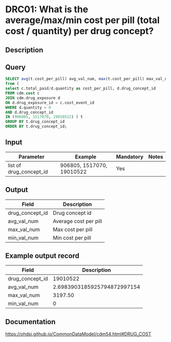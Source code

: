 <!---
Group:drug cost
Name:DRC01 What is the average/max/min cost per pill (total cost / quantity) per drug concept?
Author: Alberto Labarga
CDM Version: 5.4
-->

# DRC01: What is the average/max/min cost per pill (total cost / quantity) per drug concept?

## Description

## Query
```sql
SELECT avg(t.cost_per_pill) avg_val_num, max(t.cost_per_pill) max_val_num, min(t.cost_per_pill) min_val_num, t.drug_concept_id
from (
select c.total_paid/d.quantity as cost_per_pill, d.drug_concept_id
FROM cdm.cost c
JOIN cdm.drug_exposure d
ON d.drug_exposure_id = c.cost_event_id
WHERE d.quantity > 0
AND d.drug_concept_id
IN (906805, 1517070, 19010522) ) t
GROUP BY t.drug_concept_id
ORDER BY t.drug_concept_id;
```

## Input

|  Parameter |  Example |  Mandatory |  Notes |
| --- | --- | --- | --- |
| list of drug_concept_id | 906805, 1517070, 19010522 | Yes |

## Output

|  Field |  Description |
| --- | --- |
| drug_concept_id | Drug concept id |
| avg_val_num | Average cost per pill |
| max_val_num | Max cost per pill |
| min_val_num | Min cost per pill |

## Example output record

|  Field |  Description |
| --- | --- |
| drug_concept_id | 19010522 |
| avg_val_num | 2.6983903185925794872997154 |
| max_val_num | 3197.50 |
| min_val_num | 0 |

## Documentation
https://ohdsi.github.io/CommonDataModel/cdm54.html#DRUG_COST
